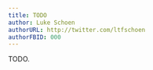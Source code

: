 ```yaml
---
title: TODO
author: Luke Schoen
authorURL: http://twitter.com/ltfschoen
authorFBID: 000
---
```


TODO.
